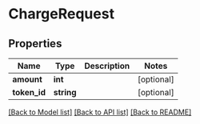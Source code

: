 # ChargeRequest

## Properties
Name | Type | Description | Notes
------------ | ------------- | ------------- | -------------
**amount** | **int** |  | [optional] 
**token_id** | **string** |  | [optional] 

[[Back to Model list]](../README.md#documentation-for-models) [[Back to API list]](../README.md#documentation-for-api-endpoints) [[Back to README]](../README.md)


